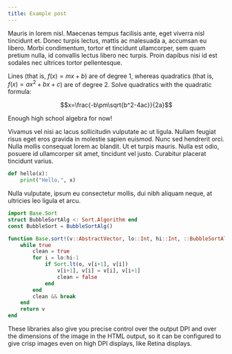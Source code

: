 ```yaml
---
title: Example post
---
```


Mauris in lorem nisl. Maecenas tempus facilisis ante, eget viverra nisl
tincidunt et. Donec turpis lectus, mattis ac malesuada a, accumsan eu libero.
Morbi condimentum, tortor et tincidunt ullamcorper, sem quam pretium nulla, id
convallis lectus libero nec turpis. Proin dapibus nisi id est sodales nec
ultrices tortor pellentesque.

Lines (that is, $f(x) = mx + b$) are of degree 1, whereas quadratics (that is, 
$f(x) = ax^2 + bx + c$) are of degree 2. Solve quadratics with the quadratic
formula:

$$x=\frac{-b\pm\sqrt{b^2-4ac}}{2a}$$

Enough high school algebra for now!

Vivamus vel nisi ac lacus sollicitudin vulputate
ac ut ligula. Nullam feugiat risus eget eros gravida in molestie sapien euismod.
Nunc sed hendrerit orci. Nulla mollis consequat lorem ac blandit. Ut et turpis
mauris. Nulla est odio, posuere id ullamcorper sit amet, tincidunt vel justo.
Curabitur placerat tincidunt varius. 

```python
def hello(x):
    print("Hello,", x)
```

Nulla vulputate, ipsum eu consectetur
mollis, dui nibh aliquam neque, at ultricies leo ligula et arcu. 

```julia
import Base.Sort
struct BubbleSortAlg <: Sort.Algorithm end
const BubbleSort = BubbleSortAlg()

function Base.sort!(v::AbstractVector, lo::Int, hi::Int, ::BubbleSortAlg, o::Sort.Ordering)
    while true
        clean = true
        for i = lo:hi-1
            if Sort.lt(o, v[i+1], v[i])
                v[i+1], v[i] = v[i], v[i+1]
                clean = false
            end
        end
        clean && break
    end
    return v
end
```

These libraries also give you precise control over the output DPI and over the dimensions of the image in the HTML output, so it can be configured to give crisp images even on high DPI displays, like Retina displays.
